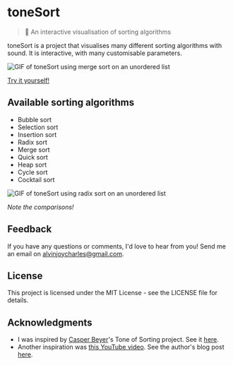 # toneSort 

> 📶 An interactive visualisation of sorting algorithms

toneSort is a project that visualises many different sorting algorithms with sound. It is interactive, with many customisable parameters.

![GIF of toneSort using merge sort on an unordered list](https://github.com/avncharlie/toneSort/blob/master/media/toneSortDemoGif.gif?raw=true)

[Try it yourself!](https://avncharlie.github.io/toneSort/)


## Available sorting algorithms
* Bubble sort
* Selection sort
* Insertion sort
* Radix sort
* Merge sort
* Quick sort
* Heap sort 
* Cycle sort
* Cocktail sort

![GIF of toneSort using radix sort on an unordered list](https://github.com/avncharlie/toneSort/blob/master/media/radix.gif?raw=true)

_Note the comparisons!_

## Feedback
If you have any questions or comments, I'd love to hear from you!
Send me an email on <alvinjoycharles@gmail.com>.

## License
This project is licensed under the MIT License - see the LICENSE file for details.


## Acknowledgments
* I was inspired by [Casper Beyer](https://github.com/caspervonb)'s Tone of Sorting project. See it [here](https://caspervonb.github.io/toneofsorting/).
* Another inspiration was [this YouTube video](https://youtu.be/kPRA0W1kECg). See the author's blog post [here](https://panthema.net/2013/sound-of-sorting/).
